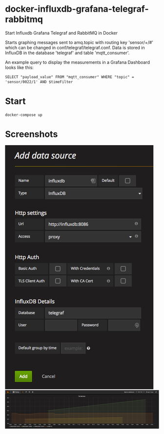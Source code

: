 # docker-influxdb-grafana-telegraf-rabbitmq

Start Influxdb Grafana Telegraf and RabbitMQ in Docker

Starts graphing messages sent to amq.topic with routing key 'sensor/+/#' which can be changed in conf/telegraf/telegraf.conf. Data is stored in InfluxDB in the database 'telegraf' and table 'mqtt_consumer'. 

An example query to display the measurements in a Grafana Dashboard looks like this:

```
SELECT "payload_value" FROM "mqtt_consumer" WHERE "topic" = 'sensor/0022/1' AND $timeFilter
```

# Start

```
docker-compose up
```

# Screenshots

![Screen%20Shot%202017-04-10%20at%2014.28.34.png](Screen%20Shot%202017-04-10%20at%2014.28.34.png)
![Screen%20Shot%202017-04-10%20at%2014.43.41.png](Screen%20Shot%202017-04-10%20at%2014.43.41.png)

